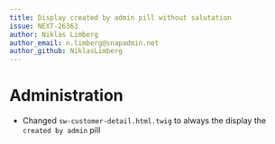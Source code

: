 ```yaml
---
title: Display created by admin pill without salutation
issue: NEXT-26363
author: Niklas Limberg
author_email: n.limberg@snapadmin.net
author_github: NiklasLimberg
---
```

# Administration
* Changed `sw-customer-detail.html.twig` to always the display the `created by admin` pill
